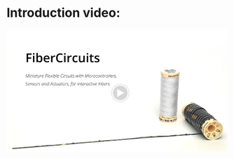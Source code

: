 # Introduction video:

<a href="https://drive.google.com/file/d/1kdXWs3BDAerae0YqgsB41mT_l99dUZgY/preview">
  <img src="https://raw.githubusercontent.com/FiberCircuits/.github/main/profile/FiberCircuits.png" alt="FiberCircuits Video" width="750"/>
</a>
